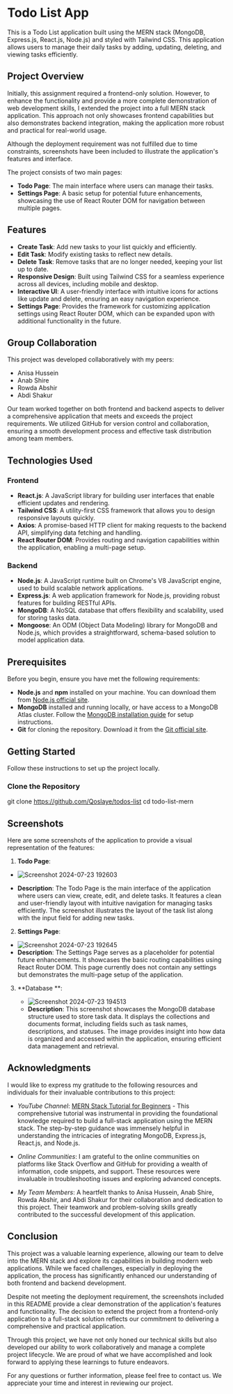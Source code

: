 # Todo List App

This is a Todo List application built using the MERN stack (MongoDB, Express.js, React.js, Node.js) and styled with Tailwind CSS. This application allows users to manage their daily tasks by adding, updating, deleting, and viewing tasks efficiently.

## Project Overview

Initially, this assignment required a frontend-only solution. However, to enhance the functionality and provide a more complete demonstration of web development skills, I extended the project into a full MERN stack application. This approach not only showcases frontend capabilities but also demonstrates backend integration, making the application more robust and practical for real-world usage.

Although the deployment requirement was not fulfilled due to time constraints, screenshots have been included to illustrate the application's features and interface.

The project consists of two main pages:
- **Todo Page**: The main interface where users can manage their tasks.
- **Settings Page**: A basic setup for potential future enhancements, showcasing the use of React Router DOM for navigation between multiple pages.

## Features

- **Create Task**: Add new tasks to your list quickly and efficiently.
- **Edit Task**: Modify existing tasks to reflect new details.
- **Delete Task**: Remove tasks that are no longer needed, keeping your list up to date.
- **Responsive Design**: Built using Tailwind CSS for a seamless experience across all devices, including mobile and desktop.
- **Interactive UI**: A user-friendly interface with intuitive icons for actions like update and delete, ensuring an easy navigation experience.
- **Settings Page**: Provides the framework for customizing application settings using React Router DOM, which can be expanded upon with additional functionality in the future.

## Group Collaboration

This project was developed collaboratively with my peers:
- Anisa Hussein
- Anab Shire
- Rowda Abshir
- Abdi Shakur

Our team worked together on both frontend and backend aspects to deliver a comprehensive application that meets and exceeds the project requirements. We utilized GitHub for version control and collaboration, ensuring a smooth development process and effective task distribution among team members.

## Technologies Used

### Frontend

- **React.js**: A JavaScript library for building user interfaces that enable efficient updates and rendering.
- **Tailwind CSS**: A utility-first CSS framework that allows you to design responsive layouts quickly.
- **Axios**: A promise-based HTTP client for making requests to the backend API, simplifying data fetching and handling.
- **React Router DOM**: Provides routing and navigation capabilities within the application, enabling a multi-page setup.

### Backend

- **Node.js**: A JavaScript runtime built on Chrome's V8 JavaScript engine, used to build scalable network applications.
- **Express.js**: A web application framework for Node.js, providing robust features for building RESTful APIs.
- **MongoDB**: A NoSQL database that offers flexibility and scalability, used for storing tasks data.
- **Mongoose**: An ODM (Object Data Modeling) library for MongoDB and Node.js, which provides a straightforward, schema-based solution to model application data.

## Prerequisites

Before you begin, ensure you have met the following requirements:

- **Node.js** and **npm** installed on your machine. You can download them from [Node.js official site](https://nodejs.org/).
- **MongoDB** installed and running locally, or have access to a MongoDB Atlas cluster. Follow the [MongoDB installation guide](https://docs.mongodb.com/manual/installation/) for setup instructions.
- **Git** for cloning the repository. Download it from the [Git official site](https://git-scm.com/).

## Getting Started

Follow these instructions to set up the project locally.

### Clone the Repository

git clone https://github.com/Qoslaye/todos-list
cd todo-list-mern


## Screenshots

Here are some screenshots of the application to provide a visual representation of the features:

1. **Todo Page**:

   
  - ![Screenshot 2024-07-23 192603](https://github.com/user-attachments/assets/a386d1c4-a0f5-4071-8854-495977c997b8)

   - **Description**: The Todo Page is the main interface of the application where users can view, create, edit, and delete tasks. It features a clean and user-friendly layout with intuitive navigation for managing tasks efficiently. The screenshot illustrates the layout of the task list along with the input field for adding new tasks.


2. **Settings Page**:

   
  -  ![Screenshot 2024-07-23 192645](https://github.com/user-attachments/assets/4fcd788a-7caf-4ce3-8baf-2a60b3c2a7c1)
   - **Description**: The Settings Page serves as a placeholder for potential future enhancements. It showcases the basic routing capabilities using React Router DOM. This page currently does not contain any settings but demonstrates the multi-page setup of the application.


3. **Database **:

   
   - ![Screenshot 2024-07-23 194513](https://github.com/user-attachments/assets/e1604e43-8855-4b15-83ed-709c31b905b1)
   - **Description**: This screenshot showcases the MongoDB database structure used to store task data. It displays the collections and documents format, including fields such as task names, descriptions, and statuses. The image provides insight into how data is organized and accessed within the application, ensuring efficient data management and retrieval.

## Acknowledgments

I would like to express my gratitude to the following resources and individuals for their invaluable contributions to this project:

- *YouTube Channel*: [MERN Stack Tutorial for Beginners](https://www.youtube.com/watch?v=CvCiNeLnZ00&t=327s) - This comprehensive tutorial was instrumental in providing the foundational knowledge required to build a full-stack application using the MERN stack. The step-by-step guidance was immensely helpful in understanding the intricacies of integrating MongoDB, Express.js, React.js, and Node.js.

- *Online Communities*: I am grateful to the online communities on platforms like Stack Overflow and GitHub for providing a wealth of information, code snippets, and support. These resources were invaluable in troubleshooting issues and exploring advanced concepts.

- *My Team Members*: A heartfelt thanks to Anisa Hussein, Anab Shire, Rowda Abshir, and Abdi Shakur for their collaboration and dedication to this project. Their teamwork and problem-solving skills greatly contributed to the successful development of this application.

## Conclusion

This project was a valuable learning experience, allowing our team to delve into the MERN stack and explore its capabilities in building modern web applications. While we faced challenges, especially in deploying the application, the process has significantly enhanced our understanding of both frontend and backend development.

Despite not meeting the deployment requirement, the screenshots included in this README provide a clear demonstration of the application's features and functionality. The decision to extend the project from a frontend-only application to a full-stack solution reflects our commitment to delivering a comprehensive and practical application.

Through this project, we have not only honed our technical skills but also developed our ability to work collaboratively and manage a complete project lifecycle. We are proud of what we have accomplished and look forward to applying these learnings to future endeavors.

For any questions or further information, please feel free to contact us. We appreciate your time and interest in reviewing our project.
